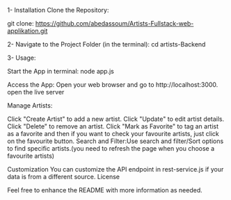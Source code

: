 1- Installation
Clone the Repository:

git clone: https://github.com/abedassoum/Artists-Fullstack-web-applikation.git


2- Navigate to the Project Folder (in the terminal):
cd artists-Backend

3- Usage:

Start the App in terminal:
node app.js

Access the App:
Open your web browser and go to http://localhost:3000.
open the live server

Manage Artists:

Click "Create Artist" to add a new artist.
Click "Update" to edit artist details.
Click "Delete" to remove an artist.
Click "Mark as Favorite" to tag an artist as a favorite and then if you want to check your favourite artists, just click on the favourite button.
Search and Filter:Use search and filter/Sort options to find specific artists.(you need to refresh the page when you choose a favourite artists)



Customization
You can customize the API endpoint in rest-service.js if your data is from a different source.
License


Feel free to enhance the README with more information as needed.